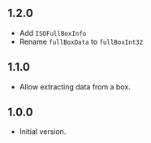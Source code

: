 ## 1.2.0

- Add `ISOFullBoxInfo`
- Rename `fullBoxData` to `fullBoxInt32`

## 1.1.0

- Allow extracting data from a box.

## 1.0.0

- Initial version.
